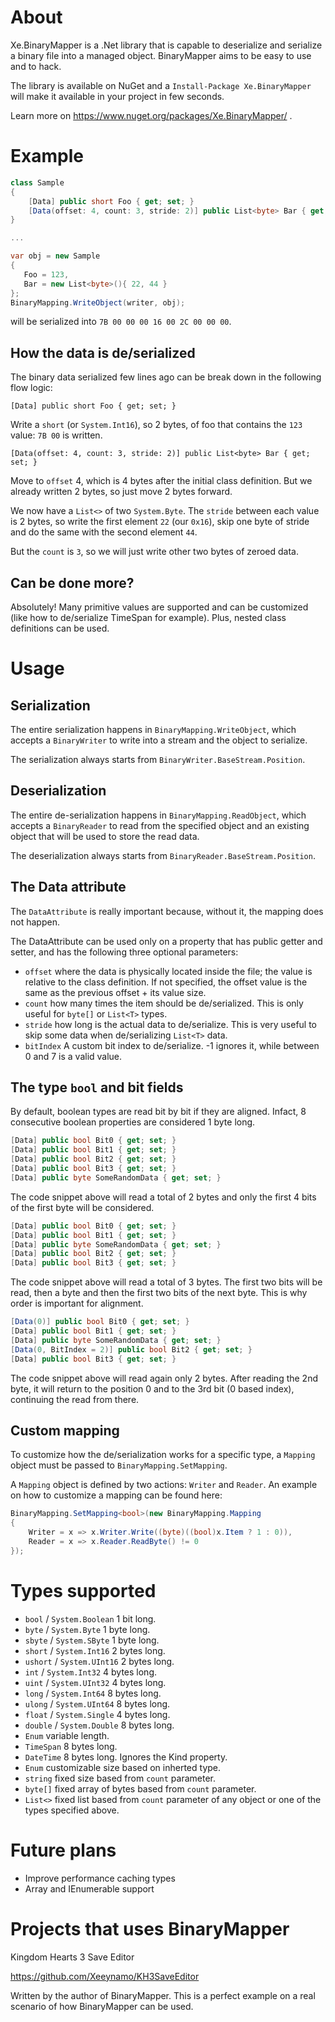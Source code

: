 # About

Xe.BinaryMapper is a .Net library that is capable to deserialize and serialize a binary file into a managed object. BinaryMapper aims to be easy to use and to hack.

The library is available on NuGet and a `Install-Package Xe.BinaryMapper` will make it available in your project in few seconds.

Learn more on https://www.nuget.org/packages/Xe.BinaryMapper/ .

# Example

 ```csharp
 class Sample
 {
     [Data] public short Foo { get; set; }
     [Data(offset: 4, count: 3, stride: 2)] public List<byte> Bar { get; set; }
 }

 ...

var obj = new Sample
{
    Foo = 123,
    Bar = new List<byte>(){ 22, 44 }
};
BinaryMapping.WriteObject(writer, obj);
```
will be serialized into `7B 00 00 00 16 00 2C 00 00 00`.

## How the data is de/serialized
The binary data serialized few lines ago can be break down in the following flow logic:

`[Data] public short Foo { get; set; }`

Write a `short` (or `System.Int16`), so 2 bytes, of foo that contains the `123` value: `7B 00` is written.

`[Data(offset: 4, count: 3, stride: 2)] public List<byte> Bar { get; set; }`

Move to `offset` 4, which is 4 bytes after the initial class definition. But we already written 2 bytes, so just move 2 bytes forward.

We now have a `List<>` of two `System.Byte`. The `stride` between each value is 2 bytes, so write the first element `22` (our `0x16`), skip one byte of stride and do the same with the second element `44`.

But the `count` is `3`, so we will just write other two bytes of zeroed data.

## Can be done more?

Absolutely! Many primitive values are supported and can be customized (like how to de/serialize TimeSpan for example). Plus, nested class definitions can be used.

# Usage

## Serialization

The entire serialization happens in `BinaryMapping.WriteObject`, which accepts a `BinaryWriter` to write into a stream and the object to serialize.

The serialization always starts from `BinaryWriter.BaseStream.Position`.

## Deserialization

The entire de-serialization happens in `BinaryMapping.ReadObject`, which accepts a `BinaryReader` to read from the specified object and an existing object that will be used to store the read data.

The deserialization always starts from `BinaryReader.BaseStream.Position`.

## The Data attribute

The `DataAttribute` is really important because, without it, the mapping does not happen.

The DataAttribute can be used only on a property that has public getter and setter, and has the following three optional parameters:

* `offset` where the data is physically located inside the file; the value is relative to the class definition. If not specified, the offset value is the same as the previous offset + its value size.
* `count` how many times the item should be de/serialized. This is only useful for `byte[]` or `List<T>` types.
* `stride` how long is the actual data to de/serialize. This is very useful to skip some data when de/serializing `List<T>` data.
* `bitIndex` A custom bit index to de/serialize. -1 ignores it, while between 0 and 7 is a valid value.

## The type `bool` and bit fields

By default, boolean types are read bit by bit if they are aligned. Infact, 8 consecutive boolean properties are considered 1 byte long.

```csharp
[Data] public bool Bit0 { get; set; }
[Data] public bool Bit1 { get; set; }
[Data] public bool Bit2 { get; set; }
[Data] public bool Bit3 { get; set; }
[Data] public byte SomeRandomData { get; set; }
```

The code snippet above will read a total of 2 bytes and only the first 4 bits of the first byte will be considered.

```csharp
[Data] public bool Bit0 { get; set; }
[Data] public bool Bit1 { get; set; }
[Data] public byte SomeRandomData { get; set; }
[Data] public bool Bit2 { get; set; }
[Data] public bool Bit3 { get; set; }
```

The code snippet above will read a total of 3 bytes. The first two bits will be read, then a byte and then the first two bits of the next byte. This is why order is important for alignment.

```csharp
[Data(0)] public bool Bit0 { get; set; }
[Data] public bool Bit1 { get; set; }
[Data] public byte SomeRandomData { get; set; }
[Data(0, BitIndex = 2)] public bool Bit2 { get; set; }
[Data] public bool Bit3 { get; set; }
```

The code snippet above will read again only 2 bytes. After reading the 2nd byte, it will return to the position 0 and to the 3rd bit (0 based index), continuing the read from there.

## Custom mapping

To customize how the de/serialization works for a specific type, a `Mapping` object must be passed to `BinaryMapping.SetMapping`.

A `Mapping` object is defined by two actions: `Writer` and `Reader`. An example on how to customize a mapping can be found here:

```csharp
BinaryMapping.SetMapping<bool>(new BinaryMapping.Mapping
{
    Writer = x => x.Writer.Write((byte)((bool)x.Item ? 1 : 0)),
    Reader = x => x.Reader.ReadByte() != 0
});
```

# Types supported

* `bool` / `System.Boolean` 1 bit long.
* `byte` / `System.Byte` 1 byte long.
* `sbyte` / `System.SByte` 1 byte long.
* `short` / `System.Int16` 2 bytes long.
* `ushort` / `System.UInt16` 2 bytes long.
* `int` / `System.Int32` 4 bytes long.
* `uint` / `System.UInt32` 4 bytes long.
* `long` / `System.Int64` 8 bytes long.
* `ulong` / `System.UInt64` 8 bytes long.
* `float` / `System.Single` 4 bytes long.
* `double` / `System.Double` 8 bytes long.
* `Enum` variable length.
* `TimeSpan` 8 bytes long.
* `DateTime` 8 bytes long. Ignores the Kind property.
* `Enum` customizable size based on inherted type.
* `string` fixed size based from `count` parameter.
* `byte[]` fixed array of bytes based from `count` parameter.
* `List<>` fixed list based from `count` parameter of any object or one of the types specified above.

# Future plans

* Improve performance caching types
* Array and IEnumerable support

# Projects that uses BinaryMapper

Kingdom Hearts 3 Save Editor 

https://github.com/Xeeynamo/KH3SaveEditor

Written by the author of BinaryMapper. This is a perfect example on a real scenario of how BinaryMapper can be used.